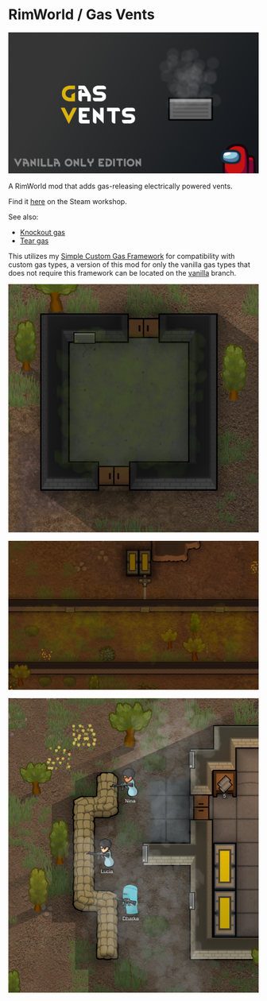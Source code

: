 # RimWorld / Gas Vents

![image](About/Preview.png)

A RimWorld mod that adds gas-releasing electrically powered vents.

Find it [here](https://steamcommunity.com/sharedfiles/filedetails/?id=3001066867) on the Steam workshop.

See also:

- [Knockout gas](https://github.com/NachoToast/RimWorldKnockoutGas)
- [Tear gas](https://github.com/NachoToast/RimWorldTearGas)

This utilizes my [Simple Custom Gas Framework](https://github.com/NachoToast/SimpleCustomGasFramework) for compatibility with custom gas types, a version of this mod for only the vanilla gas types that does not require this framework can be located on the [vanilla](https://github.com/NachoToast/RimWorldGasVents/tree/vanilla) branch.

![image](Source/Media/DemoEnclosed.png)

![image](Source/Media/DemoSetup.png)

![image](Source/Media/DemoSmoke.png)